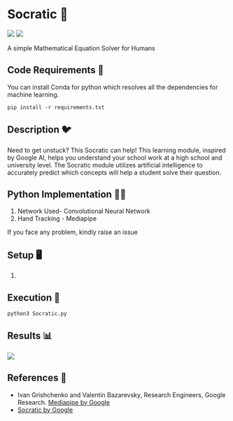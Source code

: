 # Socratic 🦉

[![](https://img.shields.io/github/license/sourcerer-io/hall-of-fame.svg?colorB=ff0000)](https://github.com/akshaybahadur21/Emojinator/blob/master/LICENSE.md)  [![](https://img.shields.io/badge/Akshay-Bahadur-brightgreen.svg?colorB=ff0000)](https://akshaybahadur.com)

A simple Mathematical Equation Solver for Humans

## Code Requirements 🦄
You can install Conda for python which resolves all the dependencies for machine learning.

`pip install -r requirements.txt`

## Description 🐦
Need to get unstuck? This Socratic can help! This learning module, inspired by Google AI​, helps you understand your school work at a high school and university level.
The Socratic module utilizes artificial intelligence to accurately predict which concepts will help a student solve their question.

## Python  Implementation 👨‍🔬

1) Network Used- Convolutional Neural Network
2) Hand Tracking - Mediapipe

If you face any problem, kindly raise an issue

## Setup 🖥️

1) 

## Execution 🐉

```
python3 Socratic.py
```

## Results 📊
<img src="https://github.com/akshaybahadur21/BLOB/blob/master/qd.gif">

## References 🔱
 
 -  Ivan Grishchenko and Valentin Bazarevsky, Research Engineers, Google Research. [Mediapipe by Google](https://github.com/google/mediapipe)
- [Socratic by Google](https://socratic.org/)
